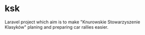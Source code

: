 # ksk
Laravel project which aim is to make "Knurowskie Stowarzyszenie Klasyków" planing and preparing car rallies easier.

